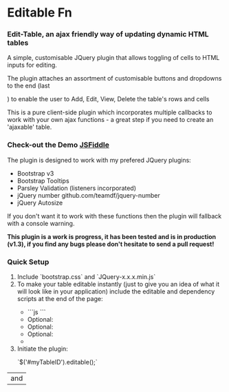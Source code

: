 # Editable Fn
<h3>Edit-Table, an ajax friendly way of updating dynamic HTML tables</h3>
<p>A simple, customisable JQuery plugin that allows toggling of <table> cells to HTML inputs for editing.</p>
<p>The plugin attaches an assortment of customisable buttons and dropdowns to the end (last <td> and <tr>) to enable the user to Add, Edit, View, Delete the table's rows and cells</p>
<p>This is a pure client-side plugin which incorporates multiple callbacks to work with your own ajax functions - a great step if you need to create an 'ajaxable' table.</p>

<h3>Check-out the Demo <a href="https://jsfiddle.net/Lmbm14hf/1/">JSFiddle</a></h3>

<p>The plugin is designed to work with my prefered JQuery plugins:</p>
<ul>
  <li>Bootstrap v3</li>
  <li>Bootstrap Tooltips</li>
  <li>Parsley Validation (listeners incorporated)</li>
  <li>jQuery number github.com/teamdf/jquery-number</li>
  <li>jQuery Autosize</li>
</ul>
<p>If you don't want it to work with these functions then the plugin will fallback with a console warning.</p>
<b>This plugin is a work is progress, it has been tested and is in production (v1.3), if you find any bugs please don't hesitate to send a pull request!</b>

<h3>Quick Setup</h3>
<ol>
  <li>Include `bootstrap.css` and `JQuery-x.x.x.min.js`</li>
  <li>To make your table editable instantly (just to give you an idea of what it will look like in your application) include the editable and dependency scripts at the end of the page:</li>
  <ul>
    <li>```js <script type="text/javascript" src="../path/to/plugins/bootstrap.min.js"></script>```</li>
    <li>Optional: <script type="text/javascript" src="../path/to/plugins/parsley.min.js"></script></li>
    <li>Optional: <script type="text/javascript" src="../path/to/plugins/number.min.js"></script></li>
    <li>Optional: <script type="text/javascript" src="../path/to/plugins/autosize.input.min.js"></script></li>
    <li><script type="text/javascript" src="../path/to/plugins/editable.js"></script></li>
  </ul>
  <li>Initiate the plugin: </p> `$('#myTableID').editable();`</li>
</ol>
